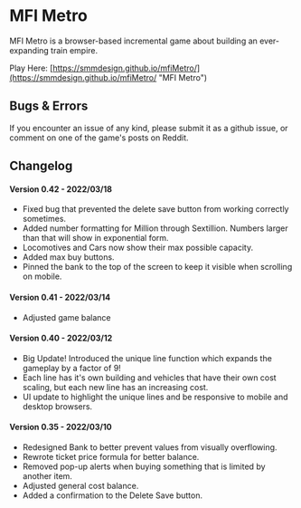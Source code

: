 # MFI Metro

MFI Metro is a browser-based incremental game about building an ever-expanding train empire.

Play Here: [https://smmdesign.github.io/mfiMetro/](https://smmdesign.github.io/mfiMetro/ "MFI Metro")


## Bugs & Errors

If you encounter an issue of any kind, please submit it as a github issue, or comment on one of the game's posts on Reddit.


## Changelog

#### Version 0.42 - 2022/03/18

- Fixed bug that prevented the delete save button from working correctly sometimes.
- Added number formatting for Million through Sextillion. Numbers larger than that will show in exponential form.
- Locomotives and Cars now show their max possible capacity.
- Added max buy buttons.
- Pinned the bank to the top of the screen to keep it visible when scrolling on mobile.


#### Version 0.41 - 2022/03/14

- Adjusted game balance


#### Version 0.40 - 2022/03/12

- Big Update! Introduced the unique line function which expands the gameplay by a factor of 9!
- Each line has it's own building and vehicles that have their own cost scaling, but each new line has an increasing cost.
- UI update to highlight the unique lines and be responsive to mobile and desktop browsers.


#### Version 0.35 - 2022/03/10

- Redesigned Bank to better prevent values from visually overflowing.
- Rewrote ticket price formula for better balance.
- Removed pop-up alerts when buying something that is limited by another item.
- Adjusted general cost balance.
- Added a confirmation to the Delete Save button.
